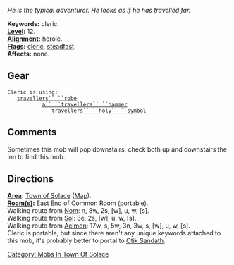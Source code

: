 *He is the typical adventurer. He looks as if he has travelled far.*

**Keywords:** cleric.  
**[Level](Level "wikilink"):** 12.  
**[Alignment](Alignment "wikilink"):** heroic.  
**[Flags](:Category:_Mob_Types "wikilink"):**
[cleric](Spellcasting_Mobs "wikilink"),
[steadfast](Sentinel_Mobs "wikilink").  
**Affects:** none.  

## Gear

`Cleric is using:`  
<worn about body>`   `[`travellers`` ``robe`](Traveller's_Robe "wikilink")  
<wielded>`           `[`a`` ``travellers`` ``hammer`](Traveller's_Hammer "wikilink")  
<held>`              `[`travellers`` ``holy`` ``symbol`](Traveller's_Holy_Symbol "wikilink")

## Comments

Sometimes this mob will pop downstairs, check both up and downstairs the
inn to find this mob.

## Directions

**[Area](:Category:_Areas "wikilink"):** [Town of
Solace](:Category:_Town_Of_Solace "wikilink")
([Map](Town_Of_Solace_Map "wikilink")).  
**[Room(s)](:Category:_Rooms "wikilink"):** East End of Common Room
(portable).  
Walking route from [Nom](Nom "wikilink"): n, 8w, 2s, \[w\], u, w,
\[s\].  
Walking route from [Sol](Sol "wikilink"): 3e, 2s, \[w\], u, w, \[s\].  
Walking route from [Aelmon](Aelmon "wikilink"): 17w, s, 5w, 3n, 3w, s,
\[w\], u, w, \[s\].  
Cleric is portable, but since there aren't any unique keywords attached
to this mob, it's probably better to portal to [Otik
Sandath](Otik_Sandath "wikilink").

[Category: Mobs In Town Of
Solace](Category:_Mobs_In_Town_Of_Solace "wikilink")

